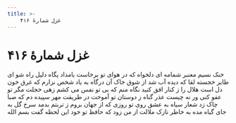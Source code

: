 ```yaml
---
title: >-
    غزل شمارهٔ ۴۱۶
---
```

# غزل شمارهٔ ۴۱۶

خنک نسیم معنبر شمامه ای دلخواه
که در هوای تو برخاست بامداد پگاه
دلیل راه شو ای طایر خجسته لقا
که دیده آب شد از شوق خاک آن درگاه
به یاد شخص نزارم که غرق خون دل است
هلال را ز کنار افق کنید نگاه
منم که بی تو نفس می کشم زهی خجلت
مگر تو عفو کنی ور نه چیست عذر گناه
ز دوستان تو آموخت در طریقت مهر
سپیده دم که صبا چاک زد شعار سیاه
به عشق روی تو روزی که از جهان بروم
ز تربتم بدمد سرخ گل به جای گیاه
مده به خاطر نازک ملالت از من زود
که حافظ تو خود این لحظه گفت بسم الله
